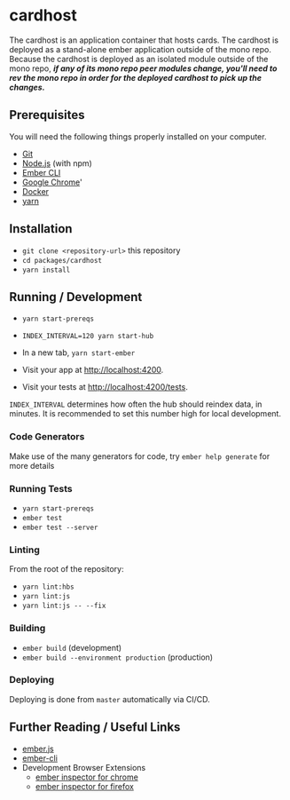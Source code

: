 # cardhost

The cardhost is an application container that hosts cards. The cardhost is deployed as a stand-alone ember application outside of the mono repo. Because the cardhost is deployed as an isolated module outside of the mono repo, ***if any of its mono repo peer modules change, you'll need to rev the mono repo in order for the deployed cardhost to pick up the changes.***

## Prerequisites

You will need the following things properly installed on your computer.

* [Git](https://git-scm.com/)
* [Node.js](https://nodejs.org/) (with npm)
* [Ember CLI](https://ember-cli.com/)
* [Google Chrome](https://google.com/chrome/)'
* [Docker](https://www.docker.com/products/docker-desktop)
* [yarn](https://yarnpkg.com/lang/en/)

## Installation

* `git clone <repository-url>` this repository
* `cd packages/cardhost`
* `yarn install`

## Running / Development

* `yarn start-prereqs`
* `INDEX_INTERVAL=120 yarn start-hub`
* In a new tab, `yarn start-ember`


* Visit your app at [http://localhost:4200](http://localhost:4200).
* Visit your tests at [http://localhost:4200/tests](http://localhost:4200/tests).

`INDEX_INTERVAL` determines how often the hub should reindex data, in minutes.
It is recommended to set this number high for local development.

### Code Generators

Make use of the many generators for code, try `ember help generate` for more details

### Running Tests

* `yarn start-prereqs`
* `ember test`
* `ember test --server`

### Linting

From the root of the repository:

* `yarn lint:hbs`
* `yarn lint:js`
* `yarn lint:js -- --fix`

### Building

* `ember build` (development)
* `ember build --environment production` (production)

### Deploying

Deploying is done from `master` automatically via CI/CD.

## Further Reading / Useful Links

* [ember.js](https://emberjs.com/)
* [ember-cli](https://ember-cli.com/)
* Development Browser Extensions
  * [ember inspector for chrome](https://chrome.google.com/webstore/detail/ember-inspector/bmdblncegkenkacieihfhpjfppoconhi)
  * [ember inspector for firefox](https://addons.mozilla.org/en-US/firefox/addon/ember-inspector/)

